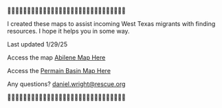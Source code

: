 🫎🫎🫎🫎🫎🫎🫎🫎🫎🫎🫎🫎🫎🫎🫎🫎🫎🫎🫎🫎🫎🫎🫎🫎🫎🫎🫎🫎🫎🫎

I created these maps to assist incoming West Texas migrants with finding resources. I hope it helps you in some way. 

Last updated 1/29/25

Access the map [Abilene Map Here](https://ircdanielwright.github.io/map.htm)

Access the [Permain Basin Map Here](https://ircdanielwright.github.io/map.htm)

Any questions? 
daniel.wright@rescue.org

🫎🫎🫎🫎🫎🫎🫎🫎🫎🫎🫎🫎🫎🫎🫎🫎🫎🫎🫎🫎🫎🫎🫎🫎🫎🫎🫎🫎🫎🫎
